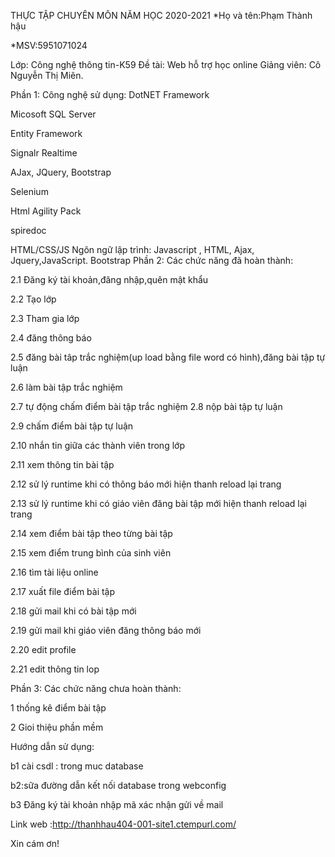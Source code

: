 THỰC TẬP CHUYÊN MÔN NĂM HỌC 2020-2021
*Họ và tên:Phạm Thành hậu

*MSV:5951071024

Lớp: Công nghệ thông tin-K59
Đề tài: Web hỗ trợ học online
Giảng viên: Cô Nguyễn Thị Miên. 

Phần 1: Công nghệ sử dụng:
DotNET Framework

Micosoft SQL Server

Entity Framework

Signalr Realtime

AJax, JQuery, Bootstrap

Selenium

Html Agility Pack

spiredoc

HTML/CSS/JS
Ngôn ngữ lập trình: Javascript , HTML, Ajax, Jquery,JavaScript. Bootstrap
Phần 2: Các chức năng đã hoàn thành:

2.1 Đăng ký tài khoản,đăng nhập,quên mật khẩu

2.2 Tạo lớp

2.3 Tham gia lớp

2.4 đăng thông báo

2.5 đăng bài tâp trắc nghiệm(up load bằng file word có hình),đăng bài tập tự luận

2.6 làm bài tập trắc nghiệm 

2.7 tự động chấm điểm bài tập trắc nghiệm
2.8 nộp bài tập tự luận

2.9 chấm điểm bài tập tự luận

2.10 nhắn tin giữa các thành viên trong lớp

2.11 xem thông tin bài tập 

2.12 sử lý runtime khi có thông báo mới hiện thanh reload lại trang

2.13 sử lý runtime khi có giáo viên đăng bài tập mới hiện thanh reload lại trang

2.14 xem điểm bài tập theo từng bài tập

2.15 xem điểm  trung bình của sinh viên 

2.16 tìm tài liệu online 

2.17 xuất file điểm bài tập

2.18 gửi mail khi có bài tập mới

2.19 gửi mail khi giáo viên đăng thông báo mới

2.20 edit profile

2.21 edit thông tin lop 


Phần 3: Các chức năng chưa hoàn thành:

1 thống kê điểm bài tập

2 Gioi thiệu phần mềm

Hướng dẫn sử dụng:

b1 cài csdl : trong muc database

b2:sữa đường dẫn kết nối database trong webconfig

b3 Đăng ký tài khoản nhập mã xác nhận gửi về mail 

Link web :http://thanhhau404-001-site1.ctempurl.com/

Xin cám ơn!
